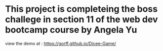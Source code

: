 # This project is completeing the boss challege in section 11 of the web dev bootcamp course by Angela Yu
view the demo at :
https://gorff.github.io/Dicee-Game/
